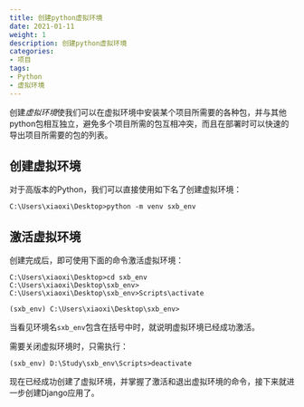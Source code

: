 ```yaml
---
title: 创建python虚拟环境
date: 2021-01-11
weight: 1
description: 创建python虚拟环境
categories:
- 项目
tags:
- Python
- 虚拟环境
---
```

创建*虚拟环境*使我们可以在虚拟环境中安装某个项目所需要的各种包，并与其他python包相互独立，避免多个项目所需的包互相冲突，而且在部署时可以快速的导出项目所需要的包的列表。
## 创建虚拟环境
对于高版本的Python，我们可以直接使用如下名了创建虚拟环境：
```
C:\Users\xiaoxi\Desktop>python -m venv sxb_env
```

## 激活虚拟环境
创建完成后，即可使用下面的命令激活虚拟环境：
```
C:\Users\xiaoxi\Desktop>cd sxb_env
C:\Users\xiaoxi\Desktop\sxb_env>
C:\Users\xiaoxi\Desktop\sxb_env>Scripts\activate

(sxb_env) C:\Users\xiaoxi\Desktop\sxb_env>
```
当看见环境名`sxb_env`包含在括号中时，就说明虚拟环境已经成功激活。


需要关闭虚拟环境时，只需执行：
```
(sxb_env) D:\Study\sxb_env\Scripts>deactivate
```

现在已经成功创建了虚拟环境，并掌握了激活和退出虚拟环境的命令，接下来就进一步创建Django应用了。